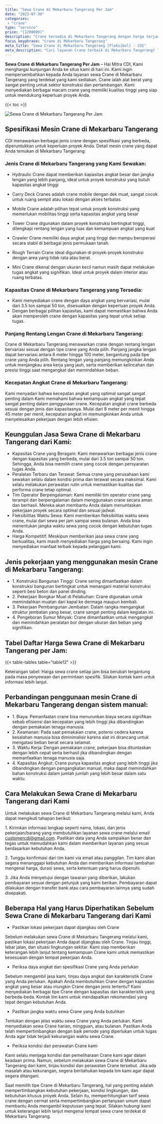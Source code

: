 ```yaml
---
title: "Sewa Crane di Mekarbaru Tangerang Per Jam"
date: "2023-07-30"
categories:
 - "crane"
type: "service"
price: "[1200000]"
description: "Crane tersedia di Mekarbaru Tangerang dengan harga terjangkau. Crane cocok untuk mendukung proyek sebagai peralatan angkat yang optimal. Konsultasi gratis sekarang."
focus_keyphrase: "Crane di Mekarbaru Tangerang"
meta_title: "Sewa Crane di Mekarbaru Tangerang [Fleksibel] - CDI"
meta_description: "Cari layanan Crane terbaik di Mekarbaru Tangerang? Tersedia Crane berkualitas untuk pengangkatan berat. Nikmati harga terbaik hari ini."
---
```


**Sewa Crane di Mekarbaru Tangerang Per Jam** – Hai Mitra CDI, Kami menghargai kunjungan Anda ke situs kami di hari ini. Kami ingin mempersembahkan kepada Anda layanan sewa Crane di Mekarbaru Tangerang yang terdekat yang kami sediakan. Crane ialah alat berat yang sangat penting untuk sektor konstruksi dan pertambangan. Kami menyediakan berbagai macam crane yang memiliki kualitas tinggi yang siap untuk mendukung keperluan proyek Anda.

{{< toc >}}

![Sewa Crane di Mekarbaru Tangerang Per Jam](/images/crane/crane-10.jpg)

## Spesifikasi Mesin Crane di Mekarbaru Tangerang

CDI menawarkan berbagai jenis crane dengan spesifikasi yang berbeda, diperuntukkan untuk keperluan proyek Anda. Detail mesin crane yang dapat Anda temukan di Mekarbaru Tangerang:

### Jenis Crane di Mekarbaru Tangerang yang Kami Sewakan:

*   Hydraulic Crane dapat memberikan kapasitas angkat besar dan jangka lengan yang lebih panjang, ideal untuk proyek konstruksi yang butuh kapasitas angkat tinggi

*   Carry Deck Cranes adalah crane mobile dengan dek muat, sangat cocok untuk ruang sempit atau lokasi dengan akses terbatas.
*   Mobile Crane adalah pilihan tepat untuk proyek konstruksi yang memerlukan mobilitas tinggi serta kapasitas angkat yang besar

*   Tower Crane digunakan dalam proyek konstruksi bertingkat tinggi, dilengkapi rentang lengan yang luas dan kemampuan angkat yang kuat

*   Crawler Crane memiliki daya angkat yang tinggi dan mampu beroperasi secara stabil di berbagai jenis permukaan tanah.
*   Rough Terrain Crane ideal digunakan di proyek-proyek konstruksi dengan area yang tidak rata atau berat.
*   Mini Crane dikenal dengan ukuran kecil namun masih dapat melakukan tugas angkat yang signifikan. Ideal untuk proyek dalam interior atau ruang terbatas.

### Kapasitas Crane di Mekarbaru Tangerang yang Tersedia:

*   Kami menyediakan crane dengan daya angkat yang bervariasi, mulai dari 3.5 ton sampai 50 ton, disesuaikan dengan keperluan proyek Anda.
*   Dengan berbagai pilihan kapasitas, kami dapat memastikan bahwa Anda akan memperoleh crane dengan kapasitas yang tepat untuk setiap tugas.

### Panjang Rentang Lengan Crane di Mekarbaru Tangerang:

Crane di Mekarbaru Tangerang menawarkan crane dengan rentang lengan bervariasi sesuai dengan tipe crane yang Anda pilih. Panjang jangka lengan dapat bervariasi antara 6 meter hingga 100 meter, bergantung pada tipe crane yang Anda pilih. Rentang lengan yang panjang memungkinkan Anda untuk menjangkau area kerja yang jauh, serta memberikan kelincahan dan presisi tinggi saat mengangkat dan memindahkan beban.

### Kecepatan Angkat Crane di Mekarbaru Tangerang:

Kami menyadari bahwa kecepatan angkat yang optimal sangat sangat penting dalam Kami memahami bahwa kemampuan angkat yang tepat sangat penting dalam penggunaan crane. Kecepatan angkat crane berbeda sesuai dengan jenis dan kapasitasnya. Mulai dari 8 meter per menit hingga 45 meter per menit, kecepatan angkat ini memungkinkan Anda untuk menyelesaikan pekerjaan dengan lebih efisien.

## Keunggulan Jasa Sewa Crane di Mekarbaru Tangerang dari Kami:

*   Kapasitas Crane yang Beragam: Kami menawarkan berbagai jenis crane dengan kapasitas yang berbeda, mulai dari 3.5 ton sampai 50 ton. Sehingga, Anda bisa memilih crane yang cocok dengan persyaratan tugas Anda.
*   Peralatan Terbaru dan Terawat: Semua crane yang perusahaan kami sewakan selalu dalam kondisi prima dan terawat secara maksimal. Kami selalu melakukan perawatan rutin untuk memastikan kualitas dan performa crane tetap optimal.
*   Tim Operator Berpengalaman: Kami memiliki tim operator crane yang terampil dan berpengalaman dalam menggunakan crane secara aman dan berhasil. Mereka akan membantu Anda dalam menuntaskan pekerjaan proyek secara optimal dan sesuai jadwal.
*   Fleksibilitas Waktu Sewa: Kami memberikan fleksibilitas waktu sewa crane, mulai dari sewa per jam sampai sewa bulanan. Anda bisa menentukan jangka waktu sewa yang cocok dengan kebutuhan tugas Anda.
*   Harga Kompetitif: Meskipun memberikan jasa sewa crane yang berkualitas, kami masih menyediakan harga yang bersaing. Kami ingin menyediakan manfaat terbaik kepada pelanggan kami.

## Jenis pekerjaan yang menggunakan mesin Crane di Mekarbaru Tangerang:

*   1\. Konstruksi Bangunan Tinggi: Crane sering dimanfaatkan dalam konstruksi bangunan bertingkat untuk menangani material konstruksi seperti besi beton dan panel dinding.
*   2\. Pekerjaan Bongkar Muat di Pelabuhan: Crane digunakan untuk memindahkan muatan dari kapal ke dermaga maupun kembali.
*   3\. Pekerjaan Pembangunan Jembatan: Dalam rangka mengangkat struktur jembatan yang besar, crane sangat penting dalam kegiatan ini.
*   4\. Pengeboran Sumur Minyak: Crane dimanfaatkan untuk mengangkat dan memindahkan peralatan bor dengan ukuran dan beban yang signifikan.

## Tabel Daftar Harga Sewa Crane di Mekarbaru Tangerang per Jam:

{{< table-tables table="table12" >}}

Keterangan tabel: Harga sewa crane setiap jam bisa berubah tergantung pada masa penyewaan dan permintaan spesifik. Silakan kontak kami untuk informasi lebih lanjut.

## Perbandingan penggunaan mesin Crane di Mekarbaru Tangerang dengan sistem manual:

*   1\. Biaya: Pemanfaatan crane bisa menurunkan biaya secara signifikan sebab efisiensi dan kecepatan yang lebih tinggi jika dibandingkan dengan pemakaian tenaga manusia.
*   2\. Keamanan: Pada saat pemakaian crane, potensi cedera karena kesalahan manusia bisa diminimalisir karena alat ini dirancang untuk mengatasi beban berat secara selamat.
*   3\. Waktu Kerja: Dengan pemakaian crane, pekerjaan bisa dituntaskan dengan lebih cepat serta berhasil jika dibandingkan dengan memanfaatkan tenaga manusia saja.
*   4\. Kapasitas Angkut: Crane punya kapasitas angkut yang lebih tinggi jika dibandingkan dengan pengangkatan manual, maka dapat memindahkan bahan konstruksi dalam jumlah jumlah yang lebih besar dalam satu waktu.

## Cara Melakukan Sewa Crane di Mekarbaru Tangerang dari Kami

Untuk melakukan sewa Crane di Mekarbaru Tangerang melalui kami, Anda dapat mengikuti tahapan berikut:

1\.  Kirimkan informasi lengkap seperti nama, lokasi, dan jenis pekerjaan/barang yang membutuhkan layanan sewa crane melalui email customercdi@gmail.com. Pastikan data yang Anda sampaikan benar dan tegas untuk memudahkan kami dalam memberikan layanan yang sesuai berdasarkan kebutuhan Anda.

2\.  Tunggu konfirmasi dari tim kami via email atau panggilan. Tim kami akan segera menanggapi kebutuhan Anda dan memberikan informasi tambahan mengenai harga, durasi sewa, serta ketentuan yang harus dipenuhi.

3\.  Jika Anda menyetujui dengan tawaran yang diberikan, lakukan pembayaran sesuai dengan petunjuk yang kami berikan. Pembayaran dapat dilakukan dengan transfer bank atau cara pembayaran lainnya yang sudah disepakati.

## Beberapa Hal yang Harus Diperhatikan Sebelum Sewa Crane di Mekarbaru Tangerang dari Kami

*   Pastikan lokasi pekerjaan dapat dijangkau oleh Crane

Sebelum melakukan sewa Crane di Mekarbaru Tangerang melalui kami, pastikan lokasi pekerjaan Anda dapat dijangkau oleh Crane. Tinjau tinggi, lebar jalan, dan situasi lingkungan sekitar. Kami siap memberikan keterangan lebih lanjut tentang kemampuan Crane kami untuk memastikan kesesuaian dengan tempat pekerjaan Anda.
*   Periksa daya angkat dan spesifikasi Crane yang Anda perlukan

Sebelum mengambil jasa kami, tinjau daya angkat dan karakteristik Crane yang Anda perlukan. Apakah Anda membutuhkan Crane dengan kapasitas angkat yang besar atau mungkin Crane dengan jenis tertentu? Kami menyediakan berbagai tipe Crane dengan kapasitas dan karakteristik yang berbeda-beda. Kontak tim kami untuk mendapatkan rekomendasi yang tepat dengan kebutuhan Anda.
*   Pastikan jangka waktu sewa Crane yang Anda butuhkan

Tentukan dengan jelas waktu sewa Crane yang Anda perlukan. Kami menyediakan sewa Crane harian, mingguan, atau bulanan. Pastikan Anda telah mempertimbangkan dengan baik periode yang diperlukan untuk tugas Anda agar tidak terjadi kekurangan waktu sewa Crane.
*   Periksa kondisi dan perawatan Crane kami

Kami selalu menjaga kondisi dan pemeliharaan Crane kami agar dalam keadaan prima. Namun, sebelum melakukan sewa Crane di Mekarbaru Tangerang dari kami, tinjau kondisi dan perawatan Crane tersebut. Jika ada masalah atau kekurangan, segera beritahukan kepada tim kami agar dapat segera ditangani.

Saat memilih tipe Crane di Mekarbaru Tangerang, hal yang penting adalah mempertimbangkan kebutuhan pekerjaan, kondisi lingkungan, dan kebutuhan khusus proyek Anda. Selain itu, memperhitungkan tarif sewa crane dengan cermat serta mempertimbangkan pertanyaan umum dapat membantu Anda mengambil keputusan yang tepat. Silakan hubungi kami untuk keterangan lebih lanjut mengenai tempat sewa crane terdekat di Mekarbaru Tangerang.